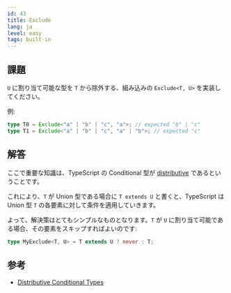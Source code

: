 ```yaml
---
id: 43
title: Exclude
lang: ja
level: easy
tags: built-in
---
```


## 課題

`U` に割り当て可能な型を `T` から除外する、組み込みの `Exclude<T, U>` を実装してください。

例:

```ts
type T0 = Exclude<"a" | "b" | "c", "a">; // expected "b" | "c"
type T1 = Exclude<"a" | "b" | "c", "a" | "b">; // expected "c"
```

## 解答

ここで重要な知識は、TypeScript の Conditional 型が [distributive](https://www.typescriptlang.org/docs/handbook/2/conditional-types.html#distributive-conditional-types) であるということです。

これにより、`T` が Union 型である場合に `T extends U` と書くと、TypeScript は Union 型 `T` の各要素に対して条件を適用していきます。

よって、解決策はとてもシンプルなものとなります。`T` が `U` に割り当て可能である場合、その要素をスキップすればよいのです:

```ts
type MyExclude<T, U> = T extends U ? never : T;
```

## 参考

- [Distributive Conditional Types](https://www.typescriptlang.org/docs/handbook/2/conditional-types.html#distributive-conditional-types)
